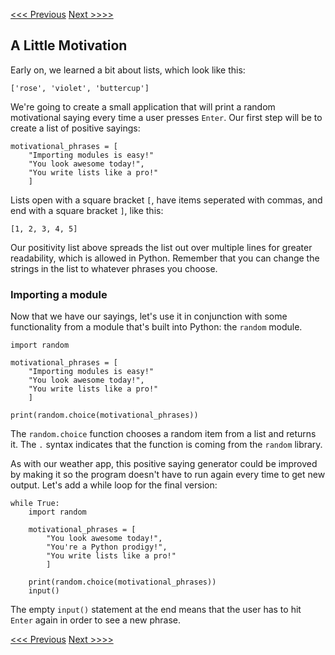 [<<< Previous](google.md) [Next >>>>](csv.md)

## A Little Motivation

Early on, we learned a bit about lists, which look like this:

    ['rose', 'violet', 'buttercup']
	
We're going to create a small application that will print a random motivational saying every time a user presses `Enter`. Our first step will be to create a list of positive sayings:

```
motivational_phrases = [
	"Importing modules is easy!"
	"You look awesome today!",
    "You write lists like a pro!"
    ]
```

Lists open with a square bracket `[`, have items seperated with commas, and end with a square bracket `]`, like this:

    [1, 2, 3, 4, 5]
	
Our positivity list above spreads the list out over multiple lines for greater readability, which is allowed in Python. Remember that you can change the strings in the list to whatever phrases you choose.

### Importing a module

Now that we have our sayings, let's use it in conjunction with some functionality from a module that's built into Python: the `random` module.

```
import random

motivational_phrases = [
	"Importing modules is easy!"
	"You look awesome today!",
    "You write lists like a pro!"
    ]

print(random.choice(motivational_phrases))
```

The `random.choice` function chooses a random item from a list and returns it. The `.` syntax indicates that the function is coming from the `random` library.

As with our weather app, this positive saying generator could be improved by making it so the program doesn't have to run again every time to get new output. Let's add a while loop for the final version:

```
while True:
    import random

    motivational_phrases = [
        "You look awesome today!",
        "You're a Python prodigy!",
        "You write lists like a pro!"
        ]

    print(random.choice(motivational_phrases))
    input()
```	

The empty `input()` statement at the end means that the user has to hit `Enter` again in order to see a new phrase.

[<<< Previous](google.md) [Next >>>>](csv.md)

